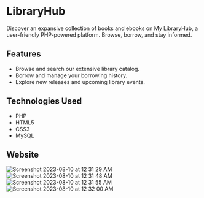 # LibraryHub
Discover an expansive collection of books and ebooks on My LibraryHub, a user-friendly PHP-powered platform. Browse, borrow, and stay informed.

## Features

- Browse and search our extensive library catalog.
- Borrow and manage your borrowing history.
- Explore new releases and upcoming library events.

## Technologies Used

- PHP
- HTML5
- CSS3
- MySQL

## Website

![Screenshot 2023-08-10 at 12 31 29 AM](https://github.com/ManalisJadhav/LibraryHub/assets/108777498/22b2ffed-d4ef-4e92-9896-9ba9579e240a)
![Screenshot 2023-08-10 at 12 31 48 AM](https://github.com/ManalisJadhav/LibraryHub/assets/108777498/714bf084-b295-4e95-871d-2c9f24363c52)
![Screenshot 2023-08-10 at 12 31 55 AM](https://github.com/ManalisJadhav/LibraryHub/assets/108777498/7456dde4-ae25-4b59-ae03-e6ae86edf163)
![Screenshot 2023-08-10 at 12 32 00 AM](https://github.com/ManalisJadhav/LibraryHub/assets/108777498/ad082242-e65a-47de-8863-37ef8e524742)


